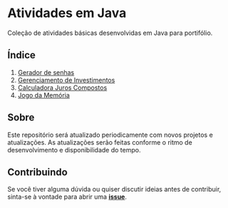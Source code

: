 # Atividades em Java

Coleção de atividades básicas desenvolvidas em Java para portifólio.

## Índice

1. [Gerador de senhas](./Gerador%20de%20senhas)
1. [Gerenciamento de Investimentos](./Gerenciamento%20de%20Investimentos)
1. [Calculadora Juros Compostos](./Calcular%20Juros%20Compostos/)
1. [Jogo da Memória](./Jogo%20da%20Mem%C3%B3ria)

## Sobre

Este repositório será atualizado periodicamente com novos projetos e atualizações. As atualizações serão feitas conforme o ritmo de desenvolvimento e disponibilidade do tempo.

## Contribuindo 

Se você tiver alguma dúvida ou quiser discutir ideias antes de contribuir, sinta-se à vontade para abrir uma **[issue](https://github.com/RodrigoFranchini/Java-Atividades/issues)**.
